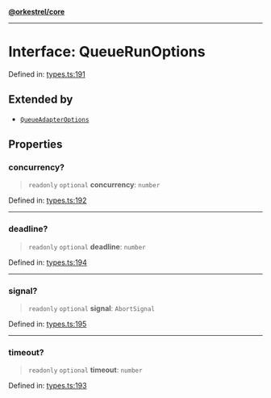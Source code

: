 [**@orkestrel/core**](../index.md)

***

# Interface: QueueRunOptions

Defined in: [types.ts:191](https://github.com/orkestrel/core/blob/4aab0d299da5f30a0c75f3eda95d1b02f821688d/src/types.ts#L191)

## Extended by

- [`QueueAdapterOptions`](QueueAdapterOptions.md)

## Properties

### concurrency?

> `readonly` `optional` **concurrency**: `number`

Defined in: [types.ts:192](https://github.com/orkestrel/core/blob/4aab0d299da5f30a0c75f3eda95d1b02f821688d/src/types.ts#L192)

***

### deadline?

> `readonly` `optional` **deadline**: `number`

Defined in: [types.ts:194](https://github.com/orkestrel/core/blob/4aab0d299da5f30a0c75f3eda95d1b02f821688d/src/types.ts#L194)

***

### signal?

> `readonly` `optional` **signal**: `AbortSignal`

Defined in: [types.ts:195](https://github.com/orkestrel/core/blob/4aab0d299da5f30a0c75f3eda95d1b02f821688d/src/types.ts#L195)

***

### timeout?

> `readonly` `optional` **timeout**: `number`

Defined in: [types.ts:193](https://github.com/orkestrel/core/blob/4aab0d299da5f30a0c75f3eda95d1b02f821688d/src/types.ts#L193)
